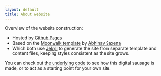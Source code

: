 ```yaml
---
layout: default
title: About website
---
```


Overview of the website construction:

* Hosted by [Github Pages](https://www.pages.github.com/)
* Based on the [Moonwalk template](https://www.github.com/abhinavs/moonwalk) by [Abhinav Saxena](https://www.abhinav.co/)
* Which both use [Jekyll](https://www.jekyllrb.com) to generate the site from separate template and content files, keeping styles consistent as the site grows.

You can check out [the underlying code](https://www.github.com/cbcGirard/cbcgirard.github.io) to see how this digital sausage is made, or to act as a starting point for your own site.